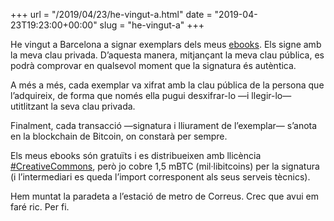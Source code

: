 +++
url = "/2019/04/23/he-vingut-a.html"
date = "2019-04-23T19:23:00+00:00"
slug = "he-vingut-a"
+++

He vingut a Barcelona a signar exemplars dels meus [ebooks](http://carlesbellver.net/llibres/). Els signe amb la meva clau privada. D’aquesta manera, mitjançant la meva clau pública, es podrà comprovar en qualsevol moment que la signatura és autèntica.

A més a més, cada exemplar va xifrat amb la clau pública de la persona que l’adquireix, de forma que només ella pugui desxifrar-lo —i llegir-lo— utitlitzant la seva clau privada.

Finalment, cada transacció —signatura i lliurament de l’exemplar— s’anota en la blockchain de Bitcoin, on constarà per sempre.

Els meus ebooks són gratuïts i es distribueixen amb llicència [#CreativeCommons](https://creativecommons.org/licenses/?lang=ca), però jo cobre 1,5 mBTC (mil·libitcoins) per la signatura (i l’intermediari es queda l’import corresponent als seus serveis tècnics).

Hem muntat la paradeta a l’estació de metro de Correus. Crec que avui em faré ric. Per fi.
